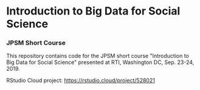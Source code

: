 Introduction to Big Data for Social Science
================

### JPSM Short Course

This repository contains code for the JPSM short course "Introduction to Big Data for Social Science" presented at RTI, Washington DC, Sep. 23-24, 2019.

RStudio Cloud project: https://rstudio.cloud/project/528021
